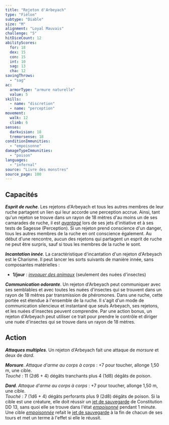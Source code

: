 ```yaml
---
title: "Rejeton d'Arbeyach"
type: "Fiélon"
subtype: "Diable"
size: "M"
alignment: "Loyal Mauvais"
challenge: "5"
hitDiceCount: 12
abilityScores:
  for: 18
  dex: 15
  con: 15
  int: 10
  sag: 13
  cha: 12
savingThrows:
  - "sag"
ac:
  armorType: "armure naturelle"
  value: 5
skills:
  - name: "discretion"
  - name: "perception"
movement:
  walk: 12
  climb: 6
senses:
  darkvision: 18
  tremorsense: 18
conditionImmunities:
  - "empoisonne"
damageTypeImmunities:
  - "poison"
languages:
  - "infernal"
source: "Livre des monstres"
source_page: 100
---
```

## Capacités
_**Esprit de ruche**_. Les rejetons d'Arbeyach et tous les autres membres de leur ruche partagent un lien qui leur accorde une perception accrue. Ainsi, tant qu'un rejeton se trouve dans un rayon de 18 mètres d'au moins un de ses camarades de ruche, il est [_avantagé_](/utiliser-les-caracteristiques/#avantage-et-desavantage) lors de ses jets d'initiative et à ses tests de Sagesse (Perception). Si un rejeton prend conscience d'un danger, tous les autres membres de la ruche en ont conscience également. Au début d'une rencontre, aucun des rejetons qui partagent un esprit de ruche ne peut être surpris, sauf si tous les membres de la ruche le sont.

_**Incantation innée**_. La caractéristique d'incantation d'un rejeton d'Arbeyach est le Charisme. Il peut lancer les sorts suivants de manière innée, sans composantes matérielles :
* **1/jour** : [_invoquer des animaux_](/grimoire/invoquer-des-animaux/) (seulement des nuées d'insectes)

_**Communication odorante**_. Un rejeton d'Arbeyach peut communiquer avec ses semblables et avec toutes les nuées d'insectes qui se trouvent dans un rayon de 18 mètres par transmission de phéromones. Dans une ruche, cette portée est étendue à l'ensemble de la ruche. Il s'agit d'un mode de communication silencieux et instantané que seuls Arbeyach, ses rejetons, et les nuées d'insectes peuvent comprendre. Par une action bonus, un rejeton d'Arbeyach peut utiliser ce trait pour prendre le contrôle et diriger une nuée d'insectes qui se trouve dans un rayon de 18 mètres.

## Action
_**Attaques multiples**_. Un rejeton d'Arbeyach fait une attaque de _morsure_ et deux de _dard_.

_**Morsure**_. _Attaque d'arme au corps à corps_ : +7 pour toucher, allonge 1,50 m, une cible.  
_Touché_ : 11 (2d6 + 4) dégâts tranchants plus 4 (1d8) dégâts de poison.

_**Dard**_. _Attaque d'arme au corps à corps_ : +7 pour toucher, allonge 1,50 m, une cible.  
_Touché_ : 7 (1d6 + 4) dégâts perforants plus 9 (2d8) dégâts de poison. Si la cible est une créature, elle doit réussir un [jet de sauvegarde](/utiliser-les-caracteristiques/#jets-de-sauvegarde) de Constitution DD 13, sans quoi elle se trouve dans l'état [_empoisonné_](/gerer-la-sante-du-personnage/#empoisonne) pendant 1 minute. Une cible [_empoisonnée_](/gerer-la-sante-du-personnage/#empoisonne) refait le [jet de sauvegarde](/utiliser-les-caracteristiques/#jets-de-sauvegarde) à la fin de chacun de ses tours et met un terme à l'effet si elle le réussit.
